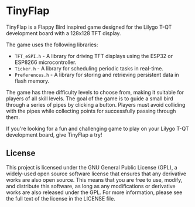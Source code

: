 # TinyFlap

TinyFlap is a Flappy Bird inspired game designed for the Lilygo T-QT development board with a 128x128 TFT display. 

The game uses the following libraries:

- `TFT_eSPI.h` - A library for driving TFT displays using the ESP32 or ESP8266 microcontroller.
- `Ticker.h` - A library for scheduling periodic tasks in real-time.
- `Preferences.h` - A library for storing and retrieving persistent data in flash memory.

The game has three difficulty levels to choose from, making it suitable for players of all skill levels. The goal of the game is to guide a small bird through a series of pipes by clicking a button. Players must avoid colliding with the pipes while collecting points for successfully passing through them.

If you're looking for a fun and challenging game to play on your Lilygo T-QT development board, give TinyFlap a try!

## License

This project is licensed under the GNU General Public License (GPL), a widely-used open source software license that ensures that any derivative works are also open source. This means that you are free to use, modify, and distribute this software, as long as any modifications or derivative works are also released under the GPL. For more information, please see the full text of the license in the LICENSE file.

